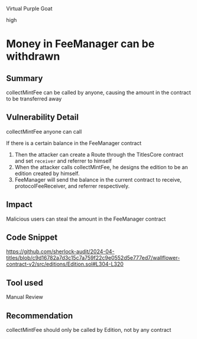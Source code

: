 Virtual Purple Goat

high

# Money in FeeManager can be withdrawn

## Summary

collectMintFee can be called by anyone, causing the amount in the contract to be transferred away

## Vulnerability Detail

collectMintFee anyone can call

If there is a certain balance in the FeeManager contract

1. Then the attacker can create a Route through the TitlesCore contract and set `receiver` and referrer to himself
2. When the attacker calls collectMintFee, he designs the edition to be an edition created by himself.
3. FeeManager will send the balance in the current contract to receive, protocolFeeReceiver, and referrer respectively.



## Impact

Malicious users can steal the amount in the FeeManager contract

## Code Snippet

https://github.com/sherlock-audit/2024-04-titles/blob/c9d16782a7d3c15c7a759f22c9e0552d5e777ed7/wallflower-contract-v2/src/editions/Edition.sol#L304-L320

## Tool used

Manual Review

## Recommendation

collectMintFee should only be called by Edition, not by any contract

